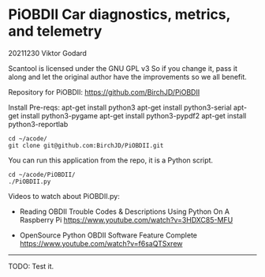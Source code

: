 # PiOBDII Car diagnostics, metrics, and telemetry 

20211230
Viktor Godard

Scantool is licensed under the GNU GPL v3 
So if you change it, pass it along and let the original 
author have the improvements so we all benefit.


Repository for PiOBDII: 
https://github.com/BirchJD/PiOBDII

Install Pre-reqs: 
    apt-get install python3
    apt-get install python3-serial
    apt-get install python3-pygame
    apt-get install python3-pypdf2
    apt-get install python3-reportlab

    cd ~/acode/
    git clone git@github.com:BirchJD/PiOBDII.git

You can run this application from the repo, it is a Python script.

    cd ~/acode/PiOBDII/
    ./PiOBDII.py


Videos to watch about PiOBDII.py: 
- Reading OBDII Trouble Codes & Descriptions Using Python On A Raspberry Pi 
  https://www.youtube.com/watch?v=3HDXC85-MFU

- OpenSource Python OBDII Software Feature Complete 
  https://www.youtube.com/watch?v=f6saQTSxrew

---

TODO: Test it.
